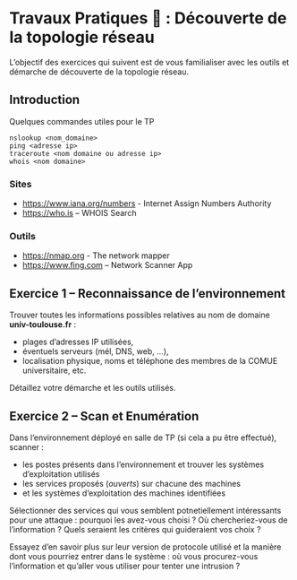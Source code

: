 # Travaux Pratiques  : Découverte de la topologie réseau

L’objectif des exercices qui suivent est de vous familialiser avec les outils et démarche de découverte de la topologie réseau.

## Introduction
Quelques commandes utiles pour le TP
```console
nslookup <nom_domaine>
ping <adresse ip>
traceroute <nom domaine ou adresse ip>
whois <nom domaine>
```

### Sites
* https://www.iana.org/numbers - Internet Assign Numbers Authority
* https://who.is – WHOIS Search

### Outils
* https://nmap.org - The network mapper
* https://www.fing.com – Network Scanner App

## Exercice 1 – Reconnaissance de l’environnement
Trouver toutes les informations possibles relatives au nom de domaine **univ-toulouse.fr** :
* plages d’adresses IP utilisées,
*  éventuels serveurs (mél, DNS, web, ...),
* localisation physique, noms et téléphone des membres de la COMUE universitaire, etc.

Détaillez votre démarche et les outils utilisés.

## Exercice 2 – Scan et Enumération
Dans l’environnement déployé en salle de TP (si cela a pu être effectué), scanner :

* les postes présents dans l’environnement et trouver les systèmes d’exploitation utilisés
* les services proposés (*ouverts*) sur chacune des machines
* et les systèmes d’exploitation des machines identifiées

Sélectionner des services qui vous semblent potnetiellement intéressants pour une attaque : pourquoi les avez-vous choisi ?
Où chercheriez-vous de l’information ? Quels seraient les critères qui guideraient vos choix ?

Essayez d’en savoir plus sur leur version de protocole utilisé et la manière dont vous pourriez entrer dans le système : où vous procurez-vous l’information et qu’aller vous utiliser pour tenter une intrusion ?
